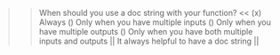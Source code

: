 >> When should you use a doc string with your function? <<
(x) Always
() Only when you have multiple inputs
() Only when you have multiple outputs
() Only when you have both multiple inputs and outputs
|| It always helpful to have a doc string ||
